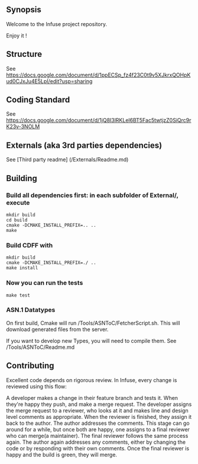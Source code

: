 ## Synopsis

Welcome to the Infuse project repository. 

Enjoy it ! 

## Structure
See https://docs.google.com/document/d/1ppECSp_fz4f23C0t9v5XJkrxQOHpKud0CJxJu4E5LpI/edit?usp=sharing

## Coding Standard

See https://docs.google.com/document/d/1jQ8I3lRKLel6BT5Fac5twtjzZ0SiQrc9rK23v-3NOLM

## Externals (aka 3rd parties dependencies)
See [Third party readme] (/Externals/Readme.md)

## Building

### Build all dependencies first: in each subfolder of External/, execute

    mkdir build
    cd build
    cmake -DCMAKE_INSTALL_PREFIX=.. ..
    make

### Build CDFF with

    mkdir build
    cmake -DCMAKE_INSTALL_PREFIX=./ ..
    make install

### Now you can run the tests

    make test

### ASN.1 Datatypes
On first build, Cmake will run /Tools/ASNToC/FetcherScript.sh. 
This will download generated files from the server.  

If you want to develop new Types, you will need to compile them. See /Tools/ASNToC/Readme.md

## Contributing

Excellent code depends on rigorous review. In Infuse, every change is reviewed using this flow:

A developer makes a change in their feature branch and tests it. When they're happy they push, and make a merge request.
The developer assigns the merge request to a reviewer, who looks at it and makes line and design level comments as appropriate. When the reviewer is finished, they assign it back to the author. 
The author addresses the comments. This stage can go around for a while, but once both are happy, one assigns to a final reviewer who can merge(a maintainer).
The final reviewer follows the same process again. The author again addresses any comments, either by changing the code or by responding with their own comments.
Once the final reviewer is happy and the build is green, they will merge.
